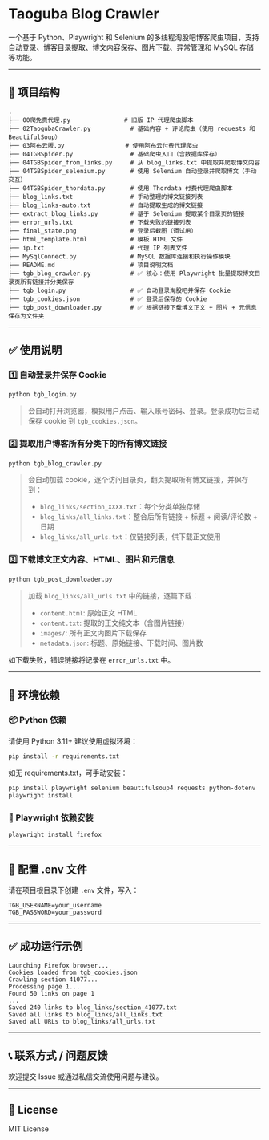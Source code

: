 # Taoguba Blog Crawler

一个基于 Python、Playwright 和 Selenium 的多线程淘股吧博客爬虫项目，支持自动登录、博客目录提取、博文内容保存、图片下载、异常管理和 MySQL 存储等功能。

---

## 📁 项目结构

```
.
├── 00爬免费代理.py               # 旧版 IP 代理爬虫脚本
├── 02TaogubaCrawler.py           # 基础内容 + 评论爬虫（使用 requests 和 BeautifulSoup）
├── 03阿布云版.py                 # 使用阿布云付费代理爬虫
├── 04TGBSpider.py                # 基础爬虫入口（含数据库保存）
├── 04TGBSpider_from_links.py     # 从 blog_links.txt 中提取并爬取博文内容
├── 04TGBSpider_selenium.py       # 使用 Selenium 自动登录并爬取博文（手动交互）
├── 04TGBSpider_thordata.py       # 使用 Thordata 付费代理爬虫脚本
├── blog_links.txt                # 手动整理的博文链接列表
├── blog_links-auto.txt           # 自动提取生成的博文链接
├── extract_blog_links.py         # 基于 Selenium 提取某个目录页的链接
├── error_urls.txt                # 下载失败的链接列表
├── final_state.png               # 登录后截图（调试用）
├── html_template.html            # 模板 HTML 文件
├── ip.txt                        # 代理 IP 列表文件
├── MySqlConnect.py               # MySQL 数据库连接和执行操作模块
├── README.md                     # 项目说明文档
├── tgb_blog_crawler.py           # ✅ 核心：使用 Playwright 批量提取博文目录页所有链接并分类保存
├── tgb_login.py                  # ✅ 自动登录淘股吧并保存 Cookie
├── tgb_cookies.json              # ✅ 登录后保存的 Cookie
├── tgb_post_downloader.py        # ✅ 根据链接下载博文正文 + 图片 + 元信息保存为文件夹
```

---

## ✅ 使用说明

### 1️⃣ 自动登录并保存 Cookie

```bash
python tgb_login.py
```
> 会自动打开浏览器，模拟用户点击、输入账号密码、登录。登录成功后自动保存 cookie 到 `tgb_cookies.json`。

### 2️⃣ 提取用户博客所有分类下的所有博文链接

```bash
python tgb_blog_crawler.py
```
> 会自动加载 cookie，逐个访问目录页，翻页提取所有博文链接，并保存到：
>
> - `blog_links/section_XXXX.txt`：每个分类单独存储
> - `blog_links/all_links.txt`：整合后所有链接 + 标题 + 阅读/评论数 + 日期
> - `blog_links/all_urls.txt`：仅链接列表，供下载正文使用

### 3️⃣ 下载博文正文内容、HTML、图片和元信息

```bash
python tgb_post_downloader.py
```
> 加载 `blog_links/all_urls.txt` 中的链接，逐篇下载：
>
> - `content.html`: 原始正文 HTML
> - `content.txt`: 提取的正文纯文本（含图片链接）
> - `images/`: 所有正文内图片下载保存
> - `metadata.json`: 标题、原始链接、下载时间、图片数

如下载失败，错误链接将记录在 `error_urls.txt` 中。

---

## 🔧 环境依赖

### 📦 Python 依赖

请使用 Python 3.11+ 建议使用虚拟环境：

```bash
pip install -r requirements.txt
```

如无 requirements.txt，可手动安装：
```bash
pip install playwright selenium beautifulsoup4 requests python-dotenv
playwright install
```

### 🧪 Playwright 依赖安装
```bash
playwright install firefox
```

---

## 📌 配置 .env 文件

请在项目根目录下创建 `.env` 文件，写入：

```env
TGB_USERNAME=your_username
TGB_PASSWORD=your_password
```

---

## ✅ 成功运行示例

```
Launching Firefox browser...
Cookies loaded from tgb_cookies.json
Crawling section 41077...
Processing page 1...
Found 50 links on page 1
...
Saved 240 links to blog_links/section_41077.txt
Saved all links to blog_links/all_links.txt
Saved all URLs to blog_links/all_urls.txt
```

---

## 📞 联系方式 / 问题反馈

欢迎提交 Issue 或通过私信交流使用问题与建议。

---

## 📜 License

MIT License

